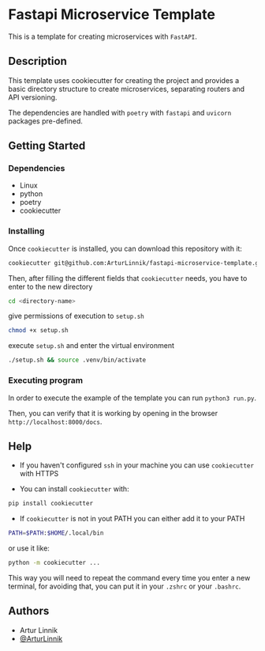 # Fastapi Microservice Template

This is a template for creating microservices with `FastAPI`.

## Description

This template uses cookiecutter for creating the project and provides a basic directory structure to create microservices, separating routers and API versioning.

The dependencies are handled with `poetry` with `fastapi` and `uvicorn` packages pre-defined.

## Getting Started

### Dependencies

-   Linux
-   python
-   poetry
-   cookiecutter

### Installing

Once `cookiecutter` is installed, you can download this repository with it:

```bash
cookiecutter git@github.com:ArturLinnik/fastapi-microservice-template.git
```

Then, after filling the different fields that `cookiecutter` needs, you have to enter to the new directory

```bash
cd <directory-name>
```

give permissions of execution to `setup.sh`

```bash
chmod +x setup.sh
```

execute `setup.sh` and enter the virtual environment

```bash
./setup.sh && source .venv/bin/activate
```

### Executing program

In order to execute the example of the template you can run `python3 run.py`.

Then, you can verify that it is working by opening in the browser `http://localhost:8000/docs`.

## Help

-   If you haven't configured `ssh` in your machine you can use `cookiecutter` with HTTPS

-   You can install `cookiecutter` with:

```bash
pip install cookiecutter
```
-   If `cookiecutter` is not in yout PATH you can either add it to your PATH

```bash
PATH=$PATH:$HOME/.local/bin
```

 or use it like: 
 
 ```bash
 python -m cookiecutter ...
 ```
 
 This way you will need to repeat the command every time you enter a new terminal, for avoiding that, you can put it in your `.zshrc` or your `.bashrc`.

## Authors

-   Artur Linnik
-   [@ArturLinnik](https://github.com/ArturLinnik)
